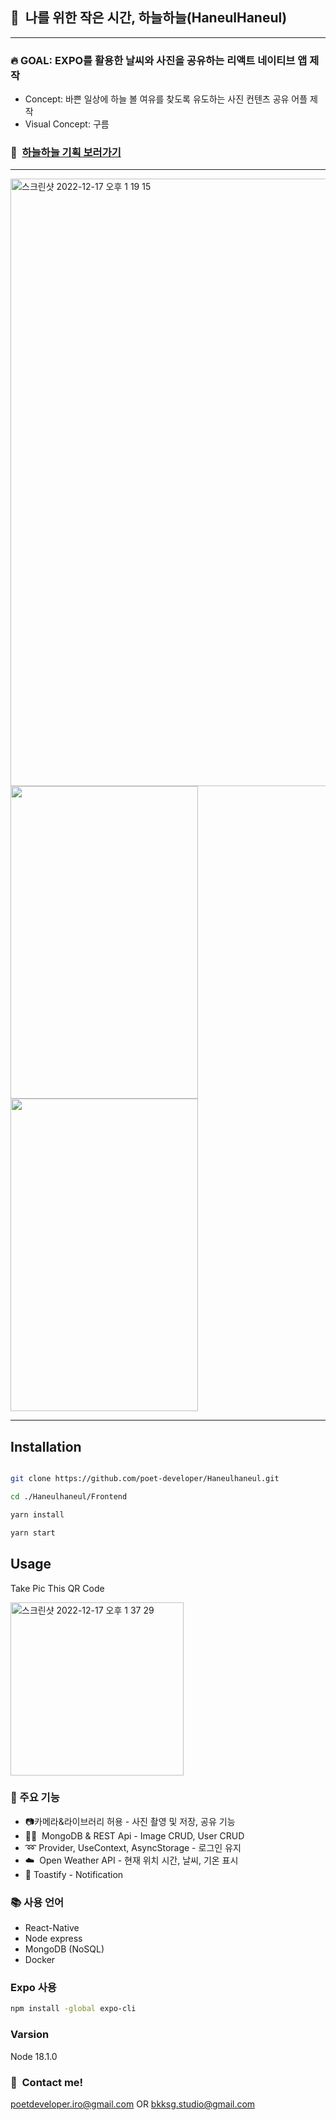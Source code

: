 ## :whale2:&nbsp;&nbsp;나를 위한 작은 시간, 하늘하늘(HaneulHaneul)
---
### :fire:&nbsp;GOAL: EXPO를 활용한 날씨와 사진을 공유하는 리액트 네이티브 앱 제작
* Concept:  바쁜 일상에 하늘 볼 여유를 찾도록 유도하는 사진 컨텐츠 공유 어플 제작
* Visual Concept: 구름
### :running:&nbsp;&nbsp;[하늘하늘 기획 보러가기](https://drive.google.com/file/d/1cSHag1vzI1vWy329RrwZIkue886KsT9b/view?usp=share_link)
---
<img width="972" alt="스크린샷 2022-12-17 오후 1 19 15" src="https://user-images.githubusercontent.com/90435185/208224498-c458fb27-1975-4e7f-b407-500076ea6200.png">
<img style="display: inline-block" width= "300" height="500" src = "https://user-images.githubusercontent.com/90435185/208227427-c943f7fa-e273-4436-9120-829f9d4a15e7.gif"/> <img style="display: inline-block" width= "300" height="500" src = "https://user-images.githubusercontent.com/90435185/208227095-de931316-be86-4702-9aeb-ea03ac25b53e.gif"/>

---

## Installation

```bash

git clone https://github.com/poet-developer/Haneulhaneul.git

cd ./Haneulhaneul/Frontend

yarn install

yarn start
```

## Usage

Take Pic This QR Code

<img width="277" alt="스크린샷 2022-12-17 오후 1 37 29" src="https://user-images.githubusercontent.com/90435185/208225301-2f1f1ce0-4ef3-4fc6-90d1-4e2bc61c1b80.png">

### :wrench:&nbsp;주요 기능
* :camera:카메라&라이브러리 허용 - 사진 촬영 및 저장, 공유 기능
* :milky_way::busts_in_silhouette:&nbsp; MongoDB & REST Api - Image CRUD, User CRUD
* :loop:&nbsp;Provider, UseContext, AsyncStorage - 로그인 유지
* :cloud:&nbsp; Open Weather API - 현재 위치 시간, 날씨, 기온 표시
* :bell:&nbsp;Toastify - Notification

### :books: 사용 언어
* React-Native
* Node express
* MongoDB (NoSQL)
* Docker

### Expo 사용
``` bash
npm install -global expo-cli
```
### Varsion
Node 18.1.0

### :calling:&nbsp;&nbsp;Contact me!
poetdeveloper.iro@gmail.com OR bkksg.studio@gmail.com
